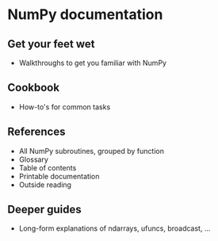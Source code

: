 # NumPy documentation

## Get your feet wet
- Walkthroughs to get you familiar with NumPy

## Cookbook
- How-to's for common tasks

## References
- All NumPy subroutines, grouped by function
- Glossary
- Table of contents
- Printable documentation
- Outside reading

## Deeper guides
- Long-form explanations of ndarrays, ufuncs, broadcast, ...
